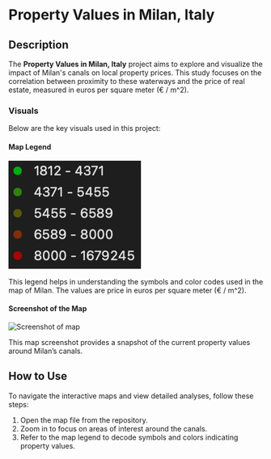 # Property Values in Milan, Italy

## Description

The **Property Values in Milan, Italy** project aims to explore and visualize the impact of Milan's canals on local property prices. This study focuses on the correlation between proximity to these waterways and the price of real estate, measured in euros per square meter (€ / m^2).

### Visuals

Below are the key visuals used in this project:

#### Map Legend
![Map legend](map-legend.png)

This legend helps in understanding the symbols and color codes used in the map of Milan.
The values are price in euros per square meter (€ / m^2).

#### Screenshot of the Map
![Screenshot of map](map-screenshot.png)

This map screenshot provides a snapshot of the current property values around Milan’s canals.

## How to Use

To navigate the interactive maps and view detailed analyses, follow these steps:
1. Open the map file from the repository.
2. Zoom in to focus on areas of interest around the canals.
3. Refer to the map legend to decode symbols and colors indicating property values.
